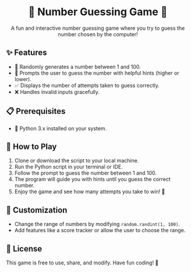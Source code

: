 <h1 align="center">🔢 Number Guessing Game 🎉</h1>

<p align="center">
  A fun and interactive number guessing game where you try to guess the number chosen by the computer!
</p>

<h2>✨ Features</h2>
<ul>
  <li>🎲 Randomly generates a number between 1 and 100.</li>
  <li>🤔 Prompts the user to guess the number with helpful hints (higher or lower).</li>
  <li>✅ Displays the number of attempts taken to guess correctly.</li>
  <li>❌ Handles invalid inputs gracefully.</li>
</ul>

<h2>📋 Prerequisites</h2>
<ul>
  <li>🐍 Python 3.x installed on your system.</li>
</ul>

<h2>🚀 How to Play</h2>
<ol>
  <li>Clone or download the script to your local machine.</li>
  <li>Run the Python script in your terminal or IDE.</li>
  <li>Follow the prompt to guess the number between 1 and 100.</li>
  <li>The program will guide you with hints until you guess the correct number.</li>
  <li>Enjoy the game and see how many attempts you take to win! 🎉</li>
</ol>

<h2>🔧 Customization</h2>
<ul>
  <li>Change the range of numbers by modifying <code>random.randint(1, 100)</code>.</li>
  <li>Add features like a score tracker or allow the user to choose the range.</li>
</ul>

<h2>📜 License</h2>
<p>This game is free to use, share, and modify. Have fun coding! 🚀</p>

